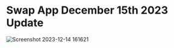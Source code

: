 # Swap App December 15th 2023 Update


![Screenshot 2023-12-14 161621](https://github.com/MathDevWeb/swap-app/assets/140265706/1544d601-16ee-4d55-9325-b9800a17d006)
